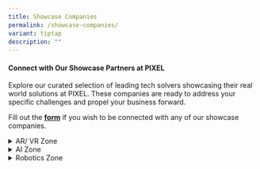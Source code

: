 ```yaml
---
title: Showcase Companies
permalink: /showcase-companies/
variant: tiptap
description: ""
---
```

<h4>Connect with Our Showcase Partners at PIXEL</h4>
<p></p>
<p>Explore our curated selection of leading tech solvers showcasing their
real world solutions at PIXEL. These companies are ready to address your
specific challenges and propel your business forward.</p>
<p>Fill out the <strong><a href="https://form.gov.sg/666287f0a5035a6fe2d176ee" rel="noopener noreferrer nofollow" target="_blank">form</a></strong> if
you wish to be connected with any of our showcase companies.</p>
<p></p>
<div data-type="detailGroup" class="isomer-accordion isomer-accordion-white">
<details class="isomer-details">
<summary>AR/ VR Zone</summary>
<div data-type="detailsContent" class="isomer-details-content">
<table style="minWidth: 50px">
<colgroup>
<col>
<col>
</colgroup>
<tbody>
<tr>
<th rowspan="1" colspan="1">
<p>&lt;logo&gt;</p>
</th>
<th rowspan="1" colspan="1">
<p><u>Alo VR</u>
</p>
<p>xxx</p>
<p></p>
<p><a href="http://www.alo.health/" rel="noopener noreferrer nofollow" target="_blank"><u>www.alo.health</u></a>&nbsp;&nbsp;</p>
</th>
</tr>
<tr>
<td rowspan="1" colspan="1">
<p></p>
<div class="isomer-image-wrapper">
<img style="width: 100%" height="auto" width="100%" alt="" src="/images/alo_xr.png">
</div>
</td>
<td rowspan="1" colspan="1">
<p><strong><u>Alo XR</u></strong>
</p>
<p>ALO XR harnesses immersive technologies to help older adults thrive, developing
AR/VR solutions to enhance healthspan and unlock human potential.</p>
<p><strong><a rel="noopener noreferrer nofollow" target="_blank">www.alo.health</a></strong>
</p>
</td>
</tr>
<tr>
<td rowspan="1" colspan="1">
<p></p>
<div class="isomer-image-wrapper">
<img style="width: 100%" height="auto" width="100%" alt="" src="/images/Untitled_design__7_.png">
</div>
<p></p>
</td>
<td rowspan="1" colspan="1">
<p><strong><u>Augmenteed</u></strong>
</p>
<p>Augmenteed allows industrial companies to digitise their procedures within
hours, eliminates the need for time-consuming codes, and deploy mobile
applications to field technicians for maintenance, repair, operations,
inspection, training, and remote support.&nbsp;</p>
<p><strong><a href="http://www.augmenteed.tech/" rel="noopener noreferrer nofollow" target="_blank"><u>www.augmenteed.tech</u></a>&nbsp;</strong>&nbsp;</p>
</td>
</tr>
<tr>
<td rowspan="1" colspan="1">
<p></p>
<div class="isomer-image-wrapper">
<img style="width: 100%" height="auto" width="100%" alt="" src="/images/serial_co.png">
</div>
</td>
<td rowspan="1" colspan="1">
<p><strong><u>SERIAL CO_</u></strong>
</p>
<p>SERIAL CO_ is a creative technology studio envisioning a world where immersive
experiences transform the way people learn, work, and interact with each
other.</p>
<p><strong><a rel="noopener noreferrer nofollow" target="_blank">www.serial.sg</a></strong>
</p>
</td>
</tr>
</tbody>
</table>
<p></p>
</div>
</details>
<details class="isomer-details">
<summary>AI Zone</summary>
<div data-type="detailsContent" class="isomer-details-content">
<p>Table</p>
<table style="minWidth: 50px">
<colgroup>
<col>
<col>
</colgroup>
<tbody>
<tr>
<th rowspan="1" colspan="1">
<p>&lt;logo&gt;</p>
</th>
<th rowspan="1" colspan="1">
<p><strong><u>Ailytics</u></strong>
</p>
<p></p>
<p>Ailytics is a spin-off from 2 years of research development with HDB and
AISG that provides video analytics solutions for safety and productivity
monitoring in industrial sectors.</p>
<p>&nbsp;</p>
<p><a href="https://ailytics.ai/" rel="noopener noreferrer nofollow" target="_blank"><u>https://ailytics.ai/</u></a>&nbsp;</p>
</th>
</tr>
<tr>
<td rowspan="1" colspan="1">
<p></p>
<div class="isomer-image-wrapper">
<img style="width: 100%" height="auto" width="100%" alt="" src="/images/ailytics.png">
</div>
</td>
<td rowspan="1" colspan="1">
<p><strong><u>Ailytics</u></strong>
</p>
<p></p>
<p>Ailytics helps industrial companies improve safety and maximise productivity
by providing video analytics solutions for safety and productivity monitoring.</p>
<p><strong><a rel="noopener noreferrer nofollow" target="_blank">https://ailytics.ai/</a></strong>
</p>
</td>
</tr>
<tr>
<td rowspan="1" colspan="1">
<p></p>
<div class="isomer-image-wrapper">
<img style="width: 100%" height="auto" width="100%" alt="" src="/images/5.png">
</div>
</td>
<td rowspan="1" colspan="1">
<p><strong><u>BeLive Technology</u></strong>
</p>
<p></p>
<p>BeLive empower its customers with easy-to-install video players that allow
to deliver live, interactive and shoppable media directly on their websites
or apps. <strong><a rel="noopener noreferrer nofollow" target="_blank">https://belive.technology/</a></strong>
</p>
</td>
</tr>
<tr>
<td rowspan="1" colspan="1">
<p></p>
<div class="isomer-image-wrapper">
<img style="width: 100%" height="auto" width="100%" alt="" src="/images/EVOLVE.png">
</div>
</td>
<td rowspan="1" colspan="1">
<p><strong><u>Evolve Innovative Solutions</u></strong>
</p>
<p></p>
<p>Evolve Innovative Solutions empowers organizations seeking to harness
the power of next-generation technology, pioneering AI and immersion-powered
AR/VR solutions for the modern age.</p>
<p><strong><a rel="noopener noreferrer nofollow" target="_blank">www.eis.sg</a></strong>
</p>
</td>
</tr>
<tr>
<td rowspan="1" colspan="1">
<p></p>
<div class="isomer-image-wrapper">
<img style="width: 100%" height="auto" width="100%" alt="" src="/images/FINGERDANCE.png">
</div>
</td>
<td rowspan="1" colspan="1">
<p><strong><u>FingerDance</u></strong>
</p>
<p></p>
<p>FingerDance is committed to building AI infrastructure for a smart and
inclusive world, offering 24/7 sign language translation services and accessible
sign language information.</p>
<p><strong><a rel="noopener noreferrer nofollow" target="_blank">https://www.linkedin.com/company/fingerdance-pte-ltd/</a></strong>
</p>
</td>
</tr>
<tr>
<td rowspan="1" colspan="1">
<p></p>
<div class="isomer-image-wrapper">
<img style="width: 100%" height="auto" width="100%" alt="" src="/images/VONCIERGE.png">
</div>
</td>
<td rowspan="1" colspan="1">
<p><strong><u>Voncierge</u></strong>
</p>
<p></p>
<p>Voncierge blends technology with a human touch, reshaping how businesses
connect with customers by offering an AI-powered omni-channel video-telephony
solution.</p>
<p><strong><a href="https://voncierge.tech/" rel="noopener noreferrer nofollow" target="_blank">https://voncierge.tech/</a></strong>
</p>
</td>
</tr>
<tr>
<td rowspan="1" colspan="1">
<p></p>
<div class="isomer-image-wrapper">
<img style="width: 100%" height="auto" width="100%" alt="" src="/images/pand_ai__1_.png">
</div>
</td>
<td rowspan="1" colspan="1">
<p><strong><u>Pand.ai</u></strong>
</p>
<p></p>
<p>Pand.ai is a leader in conversational AI solutions in Singapore, powered
by proprietary natural language processing that understands a variety of
languages.</p>
<p><strong><a rel="noopener noreferrer nofollow" target="_blank">https://www.pand.ai/</a></strong>
</p>
<p></p>
</td>
</tr>
<tr>
<td rowspan="1" colspan="1">
<p></p>
<div class="isomer-image-wrapper">
<img style="width: 100%" height="auto" width="100%" alt="" src="/images/technocorp.png">
</div>
</td>
<td rowspan="1" colspan="1">
<p><strong><u>Technocorp</u></strong>
</p>
<p></p>
<p>Technocorp harnesses the power of Virtual Reality (VR) technology and
Generative Design with their digital twin solution that help users visualize
and analyse designs.</p>
<p><strong><a href="https://www.linkedin.com/company/technocorpsg/" rel="noopener noreferrer nofollow" target="_blank">https://www.linkedin.com/company/technocorpsg/</a></strong>
</p>
</td>
</tr>
<tr>
<td rowspan="1" colspan="1">
<p></p>
<div class="isomer-image-wrapper">
<img style="width: 100%" height="auto" width="100%" alt="" src="/images/xrator.png">
</div>
</td>
<td rowspan="1" colspan="1">
<p><strong><u>XRATOR</u></strong>
</p>
<p></p>
<p>XRATOR's mission is to make effective cybersecurity accessible to all,
providing a SaaS that helps organizations close the knowledge gap between
cybersecurity officers and engineers.</p>
<p><strong><a rel="noopener noreferrer nofollow" target="_blank">https://x-rator.com</a></strong>
</p>
</td>
</tr>
<tr>
<td rowspan="1" colspan="1">
<p></p>
<div class="isomer-image-wrapper">
<img style="width: 100%" height="auto" width="100%" alt="" src="/images/objectivee.png">
</div>
</td>
<td rowspan="1" colspan="1">
<p><strong><u>Objective Experience</u></strong>
</p>
<p></p>
<p>Objective Experience empowers businesses to gain a competitive edge by
understanding customers' unconscious behaviours and preferences using eye
tracking technology.</p>
<p><strong><a rel="noopener noreferrer nofollow" target="_blank">http://www.objectiveexperience.com/</a></strong>
</p>
</td>
</tr>
</tbody>
</table>
</div>
</details>
<details class="isomer-details">
<summary>Robotics Zone</summary>
<div data-type="detailsContent" class="isomer-details-content">
<p>Table</p>
<table style="minWidth: 50px">
<colgroup>
<col>
<col>
</colgroup>
<tbody>
<tr>
<th rowspan="1" colspan="1">
<p>&lt;logo&gt;</p>
</th>
<th rowspan="1" colspan="1">
<p><u>Objective Experience</u>
</p>
<p></p>
<p>Objective Experience, the leading eye tracking experts in Southeast Asia,
empowers businesses to gain a competitive edge by understanding customers'
unconscious behaviours and preferences.&nbsp;</p>
<p></p>
<p><a href="http://www.objectiveexperience.com/" rel="noopener noreferrer nofollow" target="_blank"><u>http://www.objectiveexperience.com/</u></a>
</p>
</th>
</tr>
<tr>
<td rowspan="1" colspan="1">
<p></p>
<div class="isomer-image-wrapper">
<img style="width: 100%" height="auto" width="100%" alt="" src="/images/techfox.png">
</div>
</td>
<td rowspan="1" colspan="1">
<p><strong><u>Techfox</u></strong>
<br>
</p>
<p>Techfox is a start-up in the realms of Artificial Intelligence (AI), Internet
of Things (IoT), and Robotics that provides a connected robotics delivery
system with real-time location tracking and fleet management features</p>
<p><strong><a rel="noopener noreferrer nofollow" target="_blank">http://techfox.com.sg/</a></strong>
</p>
</td>
</tr>
<tr>
<td rowspan="1" colspan="1">
<p></p>
</td>
<td rowspan="1" colspan="1">
<p></p>
</td>
</tr>
</tbody>
</table>
</div>
</details>
</div>
<p></p>